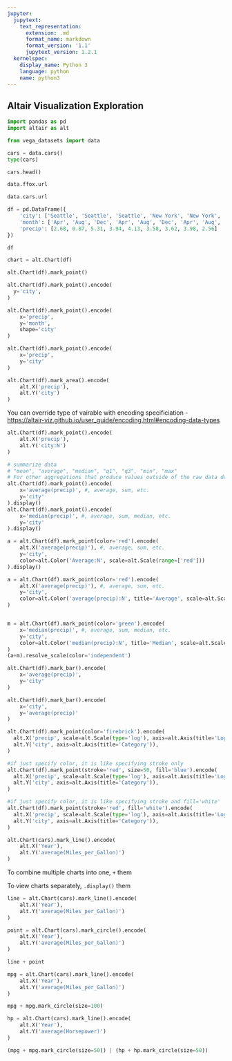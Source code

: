 ```yaml
---
jupyter:
  jupytext:
    text_representation:
      extension: .md
      format_name: markdown
      format_version: '1.1'
      jupytext_version: 1.2.1
  kernelspec:
    display_name: Python 3
    language: python
    name: python3
---
```


## Altair Visualization Exploration


```python
import pandas as pd
import altair as alt
```

```python
from vega_datasets import data
```

```python
cars = data.cars()
type(cars)
```

```python
cars.head()
```

```python
data.ffox.url
```

```python
data.cars.url
```

```python
df = pd.DataFrame({
    'city': ['Seattle', 'Seattle', 'Seattle', 'New York', 'New York', 'New York', 'Chicago', 'Chicago', 'Chicago'],
    'month': ['Apr', 'Aug', 'Dec', 'Apr', 'Aug', 'Dec', 'Apr', 'Aug', 'Dec'],
    'precip': [2.68, 0.87, 5.31, 3.94, 4.13, 3.58, 3.62, 3.98, 2.56]
})

df
```

```python
chart = alt.Chart(df)
```

```python
alt.Chart(df).mark_point()
```

```python
alt.Chart(df).mark_point().encode(
  y='city',
)
```

```python
alt.Chart(df).mark_point().encode(
    x='precip',
    y='month',
    shape='city'
)
```

```python
alt.Chart(df).mark_point().encode(
    x='precip',
    y='city'
)
```

```python
alt.Chart(df).mark_area().encode(
    alt.X('precip'),
    alt.Y('city')
)
```

You can override type of vairable with encoding specificiation - https://altair-viz.github.io/user_guide/encoding.html#encoding-data-types

```python
alt.Chart(df).mark_point().encode(
    alt.X('precip'),
    alt.Y('city:N') 
)
```

```python
# summarize data
# "mean", "average", "median", "q1", "q3", "min", "max" 
# For other aggregations that produce values outside of the raw data domain (e.g. "count", "sum" )
alt.Chart(df).mark_point().encode(
    x='average(precip)', #, average, sum, etc.
    y='city'
).display()
alt.Chart(df).mark_point().encode(
    x='median(precip)', #, average, sum, median, etc.
    y='city'
).display()
```

```python
a = alt.Chart(df).mark_point(color='red').encode(
    alt.X('average(precip)'), #, average, sum, etc.
    y='city',
    color=alt.Color('Average:N', scale=alt.Scale(range=['red']))
).display()

a = alt.Chart(df).mark_point(color='red').encode(
    alt.X('average(precip)'), #, average, sum, etc.
    y='city',
    color=alt.Color('average(precip):N', title='Average', scale=alt.Scale(range=['red'], domain=['precip']))
)


m = alt.Chart(df).mark_point(color='green').encode(
    x='median(precip)', #, average, sum, median, etc.
    y='city',
    color=alt.Color('median(precip):N', title='Median', scale=alt.Scale(range=['green'], domain=['precip']))
)
(a+m).resolve_scale(color='independent')
```

```python
alt.Chart(df).mark_bar().encode(
    x='average(precip)',
    y='city'
)
```

```python
alt.Chart(df).mark_bar().encode(
    x='city',
    y='average(precip)'
)
```

```python
alt.Chart(df).mark_point(color='firebrick').encode(
  alt.X('precip', scale=alt.Scale(type='log'), axis=alt.Axis(title='Log-Scaled Values')),
  alt.Y('city', axis=alt.Axis(title='Category')),
)
```

```python
#if just specify color, it is like specifying stroke only
alt.Chart(df).mark_point(stroke='red', size=50, fill='blue').encode(
  alt.X('precip', scale=alt.Scale(type='log'), axis=alt.Axis(title='Log-Scaled Values')),
  alt.Y('city', axis=alt.Axis(title='Category')),
)
```

```python
#if just specify color, it is like specifying stroke and fill='white'
alt.Chart(df).mark_point(stroke='red', fill='white').encode(
  alt.X('precip', scale=alt.Scale(type='log'), axis=alt.Axis(title='Log-Scaled Values')),
  alt.Y('city', axis=alt.Axis(title='Category')),
)
```

```python
alt.Chart(cars).mark_line().encode(
    alt.X('Year'),
    alt.Y('average(Miles_per_Gallon)')
)
```

To combine multiple charts into one, `+` them

To view charts separately, `.display()` them

```python
line = alt.Chart(cars).mark_line().encode(
    alt.X('Year'),
    alt.Y('average(Miles_per_Gallon)')
)

point = alt.Chart(cars).mark_circle().encode(
    alt.X('Year'),
    alt.Y('average(Miles_per_Gallon)')
)

line + point
```

```python
mpg = alt.Chart(cars).mark_line().encode(
    alt.X('Year'),
    alt.Y('average(Miles_per_Gallon)')
)

mpg + mpg.mark_circle(size=100)
```

```python
hp = alt.Chart(cars).mark_line().encode(
    alt.X('Year'),
    alt.Y('average(Horsepower)')
)

(mpg + mpg.mark_circle(size=50)) | (hp + hp.mark_circle(size=50))
```

```python

```
